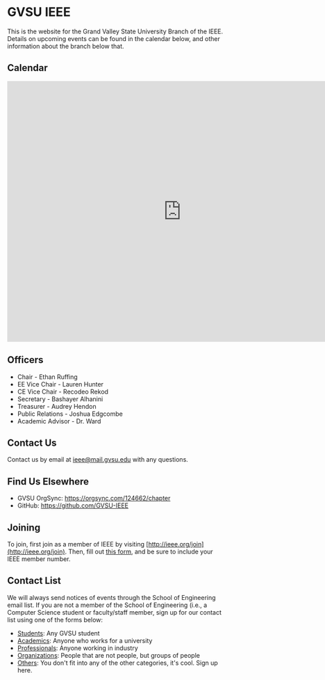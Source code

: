 GVSU IEEE
=========
This is the website for the Grand Valley State University Branch of the IEEE.
Details on upcoming events can be found in the calendar below, and other
information about the branch below that.

Calendar
--------
<iframe src="https://calendar.google.com/calendar/embed?src=mail.gvsu.edu_df3ru71hl6hiifloh9it2osmoc%40group.calendar.google.com&ctz=America/New_York" style="border: 0" width="800" height="600" frameborder="0" scrolling="no"></iframe>

Officers
--------
* Chair - Ethan Ruffing
* EE Vice Chair - Lauren Hunter
* CE Vice Chair - Recodeo Rekod
* Secretary - Bashayer Alhanini
* Treasurer - Audrey Hendon
* Public Relations - Joshua Edgcombe
* Academic Advisor - Dr. Ward

Contact Us
----------
Contact us by email at <ieee@mail.gvsu.edu> with any
questions.

Find Us Elsewhere
-----------------
* GVSU OrgSync: <https://orgsync.com/124662/chapter>
* GitHub: <https://github.com/GVSU-IEEE>

Joining
-------
To join, first join as a member of IEEE by visiting
[http://ieee.org/join](http://ieee.org/join). Then, fill out
[this form](http://goo.gl/forms/xgVnzXCaM8), and be sure to include your IEEE
member number.

Contact List
------------
We will always send notices of events through the School of Engineering email
list. If you are not a member of the School of Engineering (i.e., a Computer Science
student or faculty/staff member, sign up for our contact list using one of the forms
below:

* [Students](http://goo.gl/forms/xgVnzXCaM8): Any GVSU student
* [Academics](http://goo.gl/forms/uoMlIh6R0T): Anyone who works for a university
* [Professionals](http://goo.gl/forms/mqZpE8CCOZ): Anyone working in industry
* [Organizations](http://goo.gl/forms/6twYbU2XNy): People that are not people,
  but groups of people
* [Others](http://goo.gl/forms/Zks46TS8GG): You don't fit into any of the other 
  categories, it's cool. Sign up here.

